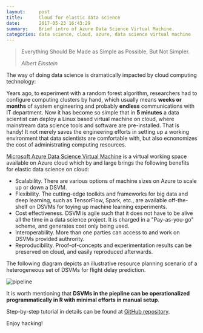 ```yaml
---
layout:     post
title:      Cloud for elastic data science 
date:       2017-05-23 16:43:29
summary:    Brief intro of Azure Data Science Virtual Machine.
categories: data science, cloud, azure, data science virtual machine
---
```


<blockquote>
  <p>Everything Should Be Made as Simple as Possible, But Not Simpler.</p>
  <footer><cite title="Albert Einstein">Albert Einstein</cite></footer>
</blockquote>

The way of doing data science is dramatically impacted by cloud
computing technology: 

Years ago, to experiment with a random forest algorithm, researchers
had to configure computing clusters by hand, which usually means __weeks or months__
of system engineering and probably __endless__ communications with IT department. 
Now it has become so simple that in __5 minutes__ a data scientist can deploy a Linux based virtual
machine on cloud, where mainstream data science tools and software are pre-installed.
That is handy! It not merely saves the engineering efforts in setting up
a working environment that data scientists are comfortable with, but
also ecnonomizes the cost of administrating computing resources. 

[Microsoft Azure Data Science Virtual Machine](http://aka.ms/dsvm) is
a virtual working space available on Azure cloud which by and large brings the following
benefits for elastic data science on cloud:

* Scalability. There are various options of machine
sizes on Azure to scale up or down a DSVM. 
* Flexibility. The cutting-edge toolkits and frameworks for big data and deep learning,
such as TensorFlow, Spark, etc., are available off-the-shelf on DSVMs for toying
up machine learning experiments.
* Cost effectiveness. DSVM is agile such that it does not have to be alive
all the time in a data science project. It is charged in a "Pay-as-you-go" scheme, 
and generates cost only being used. 
* Interoperability. More than one parties can access to and work on DSVMs provided
authrority.
* Reproducibility. Proof-of-concepts and experimentation results can be
preserved on cloud, and easily reproduced afterwards.

The following diagram depicts an illustrative resource planning
scenario of a heterogeneous set of DSVMs for flight delay prediction.

![pipeline](https://github.com/yueguoguo/yueguoguo.github.io/images/architecture.png)

It is worth mentioning that __DSVMs in the piepline can be operationalized programmatically 
in R with minimal efforts in manual setup__. 

Step-by-step tutorial in details can be found at
[GitHub
repository](https://github.com/Microsoft/acceleratoRs/tree/master/flightDelayPredictionWithDSVM). 

Enjoy hacking!
